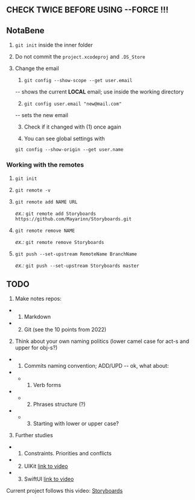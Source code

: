
  ## CHECK TWICE BEFORE USING --FORCE !!!

## NotaBene

1. `git init` inside the inner folder
2. Do not commit the `project.xcodeproj` and `.DS_Store`
3. Change the email

    1. `git config --show-scope --get user.email`
    
    -- shows the current **LOCAL** email; use inside the working directory
    
    2. `git config user.email "new@mail.com"`
    
    -- sets the new email
    
    3. Check if it changed with (1) once again
    
    4. You can see global settings with
    
    `git config --show-origin --get user.name`

### Working with the remotes

1. `git init`
2. `git remote -v`
3. `git remote add NAME URL`

    *ex.:* `git remote add Storyboards https://github.com/Mayarinn/Storyboards.git`

4. `git remote remove NAME`

    *ex.:* `git remote remove Storyboards`

5. `git push --set-upstream RemoteName BranchName`

   *ex.:* `git push --set-upstream Storyboards master`

## TODO

1. Make notes repos:
- 1. Markdown
- 2. Git (see the 10 points from 2022)
2. Think about your own naming politics (lower camel case for act-s and upper for obj-s?)
- 1. Commits naming convention; ADD/UPD -- ok, what about:
- - 1. Verb forms
- - 2. Phrases structure (?)
- - 3. Starting with lower or upper case?
3. Further studies
- 1. Constraints. Priorities and conflicts
- 2. UIKit [link to video](https://www.youtube.com/watch?v=oGubB_dYoVA&ab_channel=%D0%92%D0%BE%D0%B9%D1%82%D0%B8%D0%B2IT)
- 3. SwiftUI [link to video](https://www.youtube.com/watch?v=iQk4DV1ki3k&ab_channel=%D0%92%D0%BE%D0%B9%D1%82%D0%B8%D0%B2IT)

Current project follows this video: [Storyboards](https://www.youtube.com/watch?v=EYx3Hxs88zE&ab_channel=%D0%92%D0%BE%D0%B9%D1%82%D0%B8%D0%B2IT)
